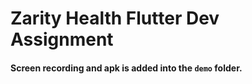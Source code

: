 # Zarity Health Flutter Dev Assignment

#### Screen recording and apk is added into the `demo` folder.
